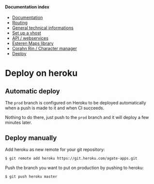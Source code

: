 
#### Documentation index

* [Documentation](../README.md)
* [Routing](routing.md)
* [General technical informations](technical.md)
* [Set up a vhost](vhosts.md)
* [API / webservices](api.md)
* [Esteren Maps library](maps.md)
* [Corahn Rin / Character manager](character_manager.md)
* [Deploy](deploy.md)

# Deploy on heroku

## Automatic deploy

The `prod` branch is configured on Heroku to be deployed automatically when a push is made to it and when CI succeeds.

Nothing to do there, just push to the `prod` branch and it will deploy a few minutes later.

## Deploy manually

Add heroku as new remote for your git repository:

```bash
$ git remote add heroku https://git.heroku.com/agate-apps.git
```

Push the branch you want to put on production by pushing to heroku:

```bash
$ git push heroku master
```

